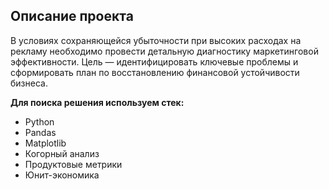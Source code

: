 ## Описание проекта

В условиях сохраняющейся убыточности при высоких расходах на рекламу необходимо провести детальную диагностику маркетинговой эффективности. Цель — идентифицировать ключевые проблемы и сформировать план по восстановлению финансовой устойчивости бизнеса.

**Для поиска решения используем стек:**
* Python
* Pandas
* Matplotlib
* Когорный анализ
* Продуктовые метрики 
* Юнит-экономика  